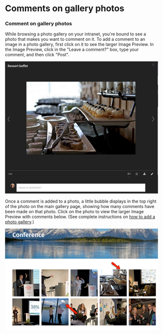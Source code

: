 # Comments on gallery photos

### Comment on gallery photos

While browsing a photo gallery on your intranet, you're bound to see a photo that makes you want to comment on it. To add a comment to an image in a photo gallery, first click on it to see the larger Image Preview. In the Image Preview, click in the "Leave a comment?" box, type your comment, and then click "Post".

![](../../../.gitbook/assets/5%20%2810%29.png)

Once a comment is added to a photo, a little bubble displays in the top right of the photo on the main gallery page, showing how many comments have been made on that photo. Click on the photo to view the larger Image Preview with comments below. \(See complete instructions on [how to add a photo gallery](../../add-pages-and-sections/add-a-photo-gallery/).\)  


![](../../../.gitbook/assets/6%20%2811%29.png)

